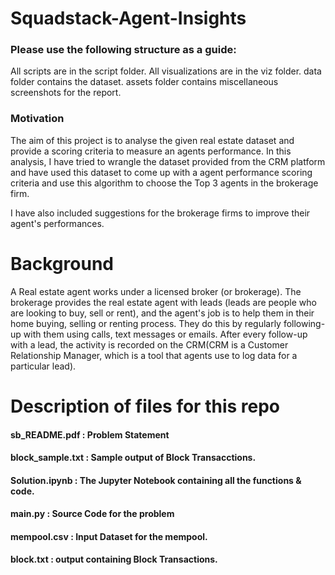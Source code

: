 # Squadstack-Agent-Insights

### Please use the following structure as a guide:

All scripts are in the script folder.
All visualizations are in the viz folder.
data folder contains the dataset.
assets folder contains miscellaneous screenshots for the report.

### Motivation

The aim of this project is to analyse the given real estate dataset and provide a scoring criteria to measure an agents performance. In this analysis, I have tried to wrangle the dataset provided from the CRM platform and have used this dataset to come up with a agent performance scoring criteria and use this algorithm to choose the Top 3 agents in the brokerage firm.

I have also included suggestions for the brokerage firms to improve their agent's performances.


# Background

A Real estate agent works under a licensed broker (or brokerage). The brokerage provides the real estate agent with leads (leads are people who are looking to buy, sell or rent), and the agent's job is to help them in their home buying, selling or renting process. They do this by regularly following-up with them using calls, text messages or emails. After every follow-up with a lead, the activity is recorded on the CRM(CRM is a Customer Relationship Manager, which is a tool that agents use to log data for a particular lead).

# Description of files for this repo
    
#### sb_README.pdf : Problem Statement
#### block_sample.txt : Sample output of Block Transacctions.
#### Solution.ipynb : The Jupyter Notebook containing all the functions & code.
#### main.py : Source Code for the problem
#### mempool.csv : Input Dataset for the mempool.
#### block.txt : output containing Block Transactions.
